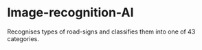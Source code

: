 # Image-recognition-AI
Recognises types of road-signs and classifies them into one of 43 categories.
